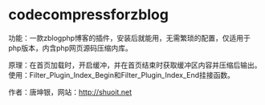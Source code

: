 codecompressforzblog
====================
功能：一款zblogphp博客的插件，安装后就能用，无需繁琐的配置，仅适用于php版本，内含php网页源码压缩内库。 

原理：在首页加载时，开启缓冲，并在首页结束时获取缓冲区内容并压缩后输出。使用：Filter_Plugin_Index_Begin和Filter_Plugin_Index_End挂接函数。 

作者：唐坤银，网站：http://shuoit.net
